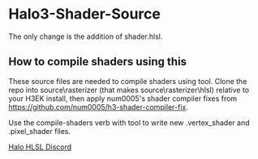 # Halo3-Shader-Source
The only change is the addition of shader.hlsl.

## How to compile shaders using this
These source files are needed to compile shaders using tool. Clone the repo into source\rasterizer (that makes source\rasterizer\hlsl) relative to your H3EK install, then apply num0005's shader compiler fixes from https://github.com/num0005/h3-shader-compiler-fix.

Use the compile-shaders verb with tool to write new .vertex_shader and .pixel_shader files.

[Halo HLSL Discord](https://discord.gg/aKQCDmQjYN)

